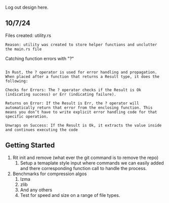 Log out design here.

## 10/7/24
Files created: utility.rs

```
Reason: utility was created to store helper functions and unclutter the main.rs file
```

Catching function errors with "?"
```

In Rust, the ? operator is used for error handling and propagation. When placed after a function that returns a Result type, it does the following:

Checks for Errors: The ? operator checks if the Result is Ok (indicating success) or Err (indicating failure).

Returns on Error: If the Result is Err, the ? operator will automatically return that error from the enclosing function. This means you don’t have to write explicit error handling code for that specific operation.

Unwraps on Success: If the Result is Ok, it extracts the value inside and continues executing the code
```

## Getting Started
1. Rit init and remove (what ever the git command is to remove the repo)
    1. Setup a temaplate style input where commands we can easily added and there corresponding function call to handle the process.
2. Benchmarks for compression algos
    1. lzma
    2. zlib
    3. And any others
    4. Test for speed and size on a range of file types.
  